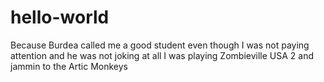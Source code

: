 # hello-world
Because Burdea called me a good student even though I was not paying attention and he was not joking at all
I was playing Zombieville USA 2 and jammin to the Artic Monkeys
